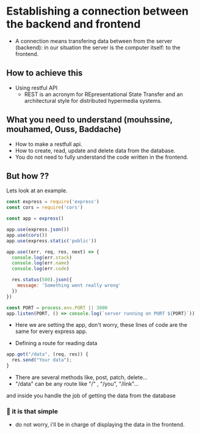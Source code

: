 # Establishing a connection between the backend and frontend

- A connection means transfering data between from the server (backend): in our situation the server is the computer itself: to the frontend.

## How to achieve this

- Using restful API
  - REST is an acronym for REpresentational State Transfer and an architectural style for distributed hypermedia systems.

## What you need to understand (mouhssine, mouhamed, Ouss, Baddache)

- How to make a restfull api.
- How to create, read, update and delete data from the database.
- You do not need to fully understand the code written in the frontend.

## But how ??

Lets look at an example.

```javascript
const express = require('express')
const cors = require('cors')

const app = express()

app.use(express.json())
app.use(cors())
app.use(express.static('public'))

app.use((err, req, res, next) => {
  console.log(err.stack)
  console.log(err.name)
  console.log(err.code)

  res.status(500).json({
    message: 'Something went really wrong'
  })
})

const PORT = process.env.PORT || 3000
app.listen(PORT, () => console.log(`server running on PORT ${PORT}`))
```

- Here we are setting the app, don't worry, these lines of code are the same for every express app.

- Defining a route for reading data

```javascript
app.get("/data", (req, res)) {
  res.send("Your data");
}
```

- There are several methods like, post, patch, delete...
- "/data" can be any route like "/" , "/you", "/link"...

and inside you handle the job of getting the data from the database

### 🚀 it is that simple

- do not worry, i'll be in charge of displaying the data in the frontend.